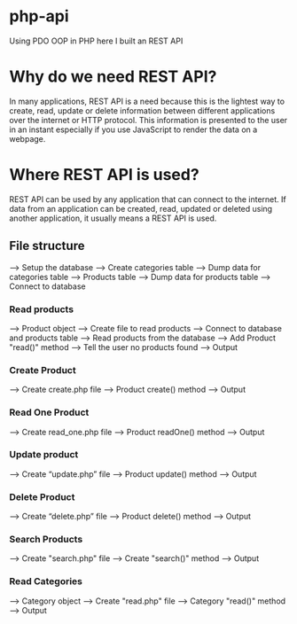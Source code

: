 # php-api
Using PDO OOP in PHP here I built an REST API

# Why do we need REST API?
In many applications, REST API is a need because this is the lightest way to create, read, update or delete information between different applications over the internet or HTTP protocol. This information is presented to the user in an instant especially if you use JavaScript to render the data on a webpage.

# Where REST API is used?
REST API can be used by any application that can connect to the internet. If data from an application can be created, read, updated or deleted using another application, it usually means a REST API is used.


## File structure

--> Setup the database
--> Create categories table
--> Dump data for categories table
--> Products table
--> Dump data for products table
--> Connect to database

### Read products
--> Product object
--> Create file to read products
--> Connect to database and products table
--> Read products from the database
--> Add Product "read()" method
--> Tell the user no products found
--> Output

### Create Product
--> Create create.php file
--> Product create() method
--> Output

### Read One Product
--> Create read_one.php file
--> Product readOne() method
--> Output

### Update product
--> Create “update.php” file
--> Product update() method
--> Output

### Delete Product
--> Create “delete.php” file
--> Product delete() method
--> Output

### Search Products
--> Create "search.php" file
--> Create "search()" method
--> Output

### Read Categories
--> Category object
--> Create "read.php" file
--> Category "read()" method
--> Output
